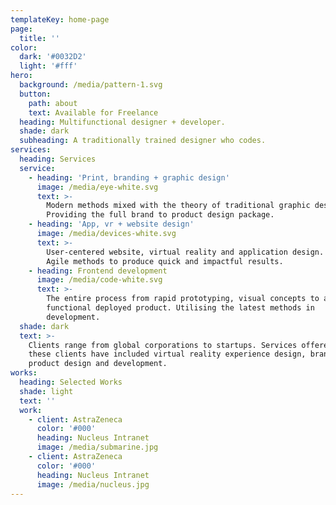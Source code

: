 ```yaml
---
templateKey: home-page
page:
  title: ''
color:
  dark: '#0032D2'
  light: '#fff'
hero:
  background: /media/pattern-1.svg
  button:
    path: about
    text: Available for Freelance
  heading: Multifunctional designer + developer.
  shade: dark
  subheading: A traditionally trained designer who codes.
services:
  heading: Services
  service:
    - heading: 'Print, branding + graphic design'
      image: /media/eye-white.svg
      text: >-
        Modern methods mixed with the theory of traditional graphic design.
        Providing the full brand to product design package.
    - heading: 'App, vr + website design'
      image: /media/devices-white.svg
      text: >-
        User-centered website, virtual reality and application design. Using
        Agile methods to produce quick and impactful results.
    - heading: Frontend development
      image: /media/code-white.svg
      text: >-
        The entire process from rapid prototyping, visual concepts to a fully
        functional deployed product. Utilising the latest methods in
        development.
  shade: dark
  text: >-
    Clients range from global corporations to startups. Services offered to
    these clients have included virtual reality experience design, branding,
    product design and development.
works:
  heading: Selected Works
  shade: light
  text: ''
  work:
    - client: AstraZeneca
      color: '#000'
      heading: Nucleus Intranet
      image: /media/submarine.jpg
    - client: AstraZeneca
      color: '#000'
      heading: Nucleus Intranet
      image: /media/nucleus.jpg
---
```


